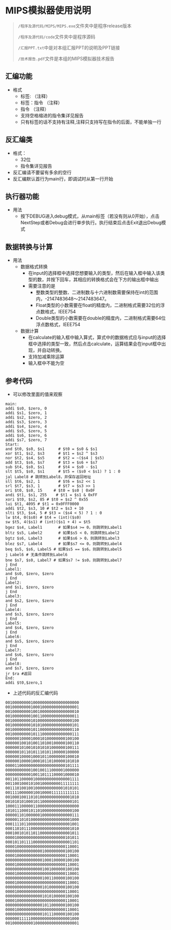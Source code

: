 # MIPS模拟器使用说明

> `/程序及源代码/MIPS/MIPS.exe`文件夹中是程序release版本
>
> `/程序及源代码/code`文件夹中是程序源码
>
> `/汇报PPT.txt`中是对本组汇报PPT的说明及PPT链接
>
> `/技术报告.pdf`文件是本组的MIPS模拟器技术报告

## 汇编功能

- 格式
  - 标签: （注释）
  - 标签：指令 （注释）
  - 指令 （注释）
  - 支持空格缩进的指令集详见报告
  -  只有标签的话不支持有注释,注释只支持写在指令的后面，不能单独一行

## 反汇编类

- 格式：
  - 32位
  - 指令集详见报告
- 反汇编请不要留有多余的空行
- 反汇编默认首行为main行，即调试时从第一行开始

## 执行器功能

- 用法
  - 按下DEBUG进入debug模式，从main标签（若没有则从0开始），点击NextStep或者Debug会进行单步执行。执行结束后点击Exit退出Debug模式

## 数据转换与计算

- 用法
  - 数据格式转换
    - 在input的选择框中选择您想要输入的类型，然后在输入框中输入该类型的数，并按下回车，其相应的转换格式会在下方的输出框中输出
    - 需要注意的是
      - 整数类型的整数、二进制数与十六进制数需要保持在int的范围内，-2147483648～2147483647。
      - Float类型的小数需要在float的精度内，二进制格式需要32位的浮点数格式，IEEE754
      - Double类型的小数需要在double的精度内，二进制格式需要64位浮点数格式，IEEE754
  - 数据计算
    - 在calculate的输入框中输入算式，算式中的数据格式应与input的选择框中选择的类型一致，然后点击calculate，运算结果会在input框中出现，并自动转换。
    - 支持加减乘除运算
    - 输入框中不能为空

## 参考代码

- 可以修改里面的值来观察

```assembly
main:
addi $s0, $zero, 0
addi $s1, $zero, 1
addi $s2, $zero, 2
addi $s3, $zero, 3
addi $s4, $zero, 4
addi $s5, $zero, 5
addi $s6, $zero, 6
addi $s7, $zero, 7
Start:
and $t0, $s0, $s1      # $t0 = $s0 & $s1
xor $t1, $s2, $s3      # $t1 = $s2 ^ $s3
nor $t2, $s4, $s5      # $t2 = ~($s4 | $s5)
add $t3, $s6, $s7      # $t3 = $s6 + $s7
sub $t4, $s0, $s1      # $t4 = $s0 - $s1
slt $t5, $s0, $s1      # $t5 = ($s0 < $s1) ? 1 : 0
jal Label8 # 跳转到Label8，并保存返回地址
sll $t6, $s2, 1        # $t6 = $s2 << 1
srl $t7, $s3, 1        # $t7 = $s3 >> 1
ori $t0, $s0, 15     # $t0 = $s0 | 0x0F
andi $t1, $s1, 255    # $t1 = $s1 & 0xFF
xori $t0, $s2, 85 # $t0 = $s2 ^ 0x55
lui $t1, 4095 # $t1 = 0x0FFF0000
addi $t2, $s3, 10 # $t2 = $s3 + 10
slti $t3, $s4, 5 # $t3 = ($s4 < 5) ? 1 : 0
lw $t4, 0($s0) # $t4 = (int)($s0)
sw $t5, 4($s1) # (int)($s1 + 4) = $t5
bgez $s4, Label1       # 如果$s4 >= 0，则跳转到Label1
bltz $s5, Label2       # 如果$s5 < 0，则跳转到Label2
bgtz $s6, Label3       # 如果$s6 > 0，则跳转到Label3
blez $s7, Label4       # 如果$s7 <= 0，则跳转到Label4
beq $s5, $s6, Label5 # 如果$s5 == $s6，则跳转到Label5
j Label6 # 无条件跳转到Label6
bne $s7, $s0, Label7 # 如果$s7 != $s0，则跳转到Label7
j End
Label1:
and $s0, $zero, $zero
j End
Label2:
and $s1, $zero, $zero
j End
Label3:
and $s2, $zero, $zero
j End
Label4:
and $s3, $zero, $zero
j End
Label5:
and $s4, $zero, $zero
j End
Label6:
and $s5, $zero, $zero
j End
Label7:
and $s6, $zero, $zero
j End
Label8:
and $s7, $zero, $zero
jr $ra #返回
End:
addi $t0,$zero,1
```

- 上述代码的反汇编代码

```assembly
00100000000100000000000000000000
00100000000100010000000000000001
00100000000100100000000000000010
00100000000100110000000000000011
00100000000101000000000000000100
00100000000101010000000000000101
00100000000101100000000000000110
00100000000101110000000000000111
00000010000100010100000000100100
00000010010100110100100000100110
00000010100101010101000000100111
00000010110101110101100000100000
00000010000100010110000000100010
00000010000100010110100000101010
00001100000000000000000000101111
00000000000100100111000001000000
00000000000100110111100001000010
00110110000010000000000000001111
00110010001010010000000011111111
00111010010010000000000001010101
00111100000010010000111111111111
00100010011010100000000000001010
00101010100010110000000000000101
10001110000011000000000000000000
10101110001011010000000000000100
00000110100000010000000000000111
00000110101000000000000000001000
00011110110000000000000000001001
00011010111000000000000000001010
00010010101101100000000000001011
00001000000000000000000000101011
00010110111100000000000000001101
00001000000000000000000000110001
00000000000000001000000000100100
00001000000000000000000000110001
00000000000000001000100000100100
00001000000000000000000000110001
00000000000000001001000000100100
00001000000000000000000000110001
00000000000000001001100000100100
00001000000000000000000000110001
00000000000000001010000000100100
00001000000000000000000000110001
00000000000000001010100000100100
00001000000000000000000000110001
00000000000000001011000000100100
00001000000000000000000000110001
00000000000000001011100000100100
00000011111000000000000000001000
00100000000010000000000000000001
```
